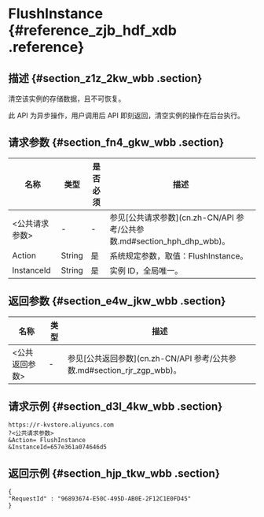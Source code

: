 # FlushInstance {#reference_zjb_hdf_xdb .reference}

## 描述 {#section_z1z_2kw_wbb .section}

清空该实例的存储数据，且不可恢复。

此 API 为异步操作，用户调用后 API 即刻返回，清空实例的操作在后台执行。

## 请求参数 {#section_fn4_gkw_wbb .section}

|名称|类型|是否必须|描述|
|--|--|----|--|
|<公共请求参数\>|-|-|参见[公共请求参数](cn.zh-CN/API 参考/公共参数.md#section_hph_dhp_wbb)。|
|Action|String|是|系统规定参数，取值：FlushInstance。|
|InstanceId|String|是|实例 ID，全局唯一。|

## 返回参数 {#section_e4w_jkw_wbb .section}

|名称|类型|描述|
|--|--|--|
|<公共返回参数\>|-|参见[公共返回参数](cn.zh-CN/API 参考/公共参数.md#section_rjr_zgp_wbb)。|

## 请求示例 {#section_d3l_4kw_wbb .section}

```
https://r-kvstore.aliyuncs.com
?<公共请求参数>
&Action= FlushInstance
&InstanceId=657e361a074646d5
```

## 返回示例 {#section_hjp_tkw_wbb .section}

```
{
"RequestId" : "96893674-E50C-495D-AB0E-2F12C1E0FD45"
}
```

